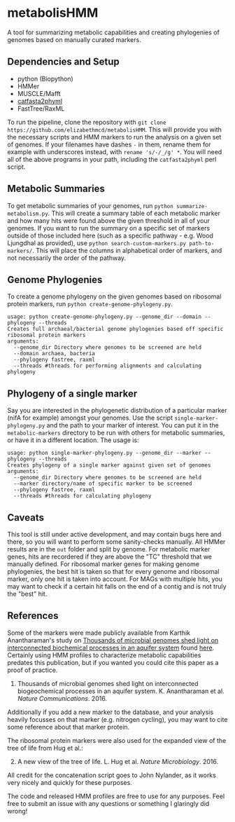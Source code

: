 # metabolisHMM

A tool for summarizing metabolic capabilities and creating phylogenies of genomes based on manually curated markers.

## Dependencies and Setup 

- python (Biopython)
- HMMer
- MUSCLE/Mafft
- [catfasta2phyml](https://github.com/nylander/catfasta2phyml)
- FastTree/RaxML

To run the pipeline, clone the repository with `git clone https://github.com/elizabethmcd/metabolisHMM`. This will provide you with the necessary scripts and HMM markers to run the analysis on a given set of genomes. If your filenames have dashes `-` in them, rename them for example with underscores instead, with `rename 's/-/_/g' *`. You will need all of the above programs in your path, including the `catfasta2phyml` perl script.

## Metabolic Summaries

To get metabolic summaries of your genomes, run `python summarize-metabolism.py`. This will create a summary table of each metabolic marker and how many hits were found above the given threshold in all of your genomes. If you want to run the summary on a specific set of markers outside of those included here (such as a specific pathway - e.g. Wood Ljungdhal as provided), use `python search-custom-markers.py path-to-markers/`. This will place the columns in alphabetical order of markers, and not necessarily the order of the pathway.

## Genome Phylogenies

To create a genome phylogeny on the given genomes based on ribosomal protein markers, run `python create-genome-phylogeny.py`. 

```
usage: python create-genome-phylogeny.py --genome_dir --domain --phylogeny --threads
Creates full archaeal/bacterial genome phylogenies based off specific ribosomal protein markers
arguments:
  --genome_dir Directory where genomes to be screened are held
  --domain archaea, bacteria
  --phylogeny fastree, raxml
  --threads #threads for performing alignments and calculating phylogeny
```

## Phylogeny of a single marker

Say you are interested in the phylogenetic distribution of a particular marker (nifA for example) amongst your genomes. Use the script `single-marker-phylogeny.py` and the path to your marker of interest. You can put it in the `metabolic-markers` directory to be run with others for metabolic summaries, or have it in a different location. The usage is: 

```
usage: python single-marker-phylogeny.py --genome_dir --marker --phylogeny --threads
Creates phylogeny of a single marker against given set of genomes
arguments:
  --genome_dir Directory where genomes to be screened are held
  --marker directory/name of specific marker to be screened
  --phylogeny fastree, raxml
  --threads #threads for calculating phylogeny
```

## Caveats 

This tool is still under active development, and may contain bugs here and there, so you will want to perform some sanity-checks manually. All HMMer results are in the `out` folder and split by genome. For metabolic marker genes, hits are recordered if they are above the "TC" threshold that we manually defined. For ribosomal marker genes for making genome phylogenies, the best hit is taken so that for every genome and ribosomal marker, only one hit is taken into account. For MAGs with multiple hits, you may want to check if a certain hit falls on the end of a contig and is not truly the "best" hit.  

## References 

Some of the markers were made publicly available from Karthik Anantharaman's study on [Thousands of microbial genomes shed light on interconnected biochemical processes in an aquifer system](https://www.nature.com/articles/ncomms13219) found [here](https://github.com/kanantharaman/metabolic-hmms). Certainly using HMM profiles to characterize metabolic capabilities predates this publication, but if you wanted you could cite this paper as a proof of practice. 

1. Thousands of microbial genomes shed light on interconnected biogeochemical processes in an aquifer system. K. Anantharaman et al. _Nature Communications_. 2016. 

Additionally if you add a new marker to the database, and your analysis heavily focusses on that marker (e.g. nitrogen cycling), you may want to cite some reference about that marker protein. 

The ribosomal protein markers were also used for the expanded view of the tree of life from Hug et al.:

2. A new view of the tree of life. L. Hug et al. _Nature Microbiology_. 2016.

All credit for the concatenation script goes to John Nylander, as it works very nicely and quickly for these purposes. 

The code and released HMM profiles are free to use for any purposes. Feel free to submit an issue with any questions or something I glaringly did wrong! 
